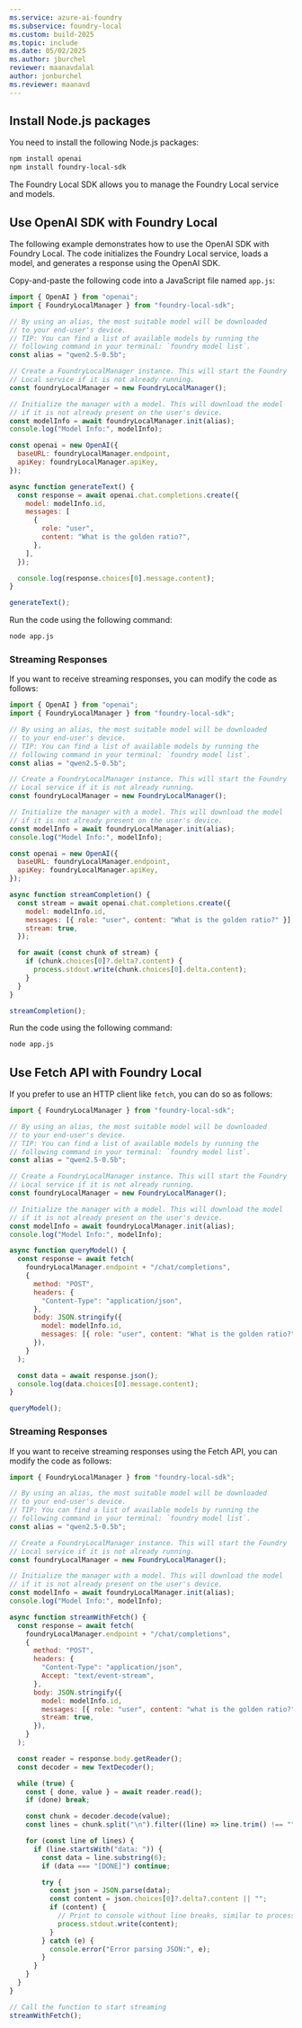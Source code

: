 ```yaml
---
ms.service: azure-ai-foundry
ms.subservice: foundry-local
ms.custom: build-2025
ms.topic: include
ms.date: 05/02/2025
ms.author: jburchel
reviewer: maanavdalal
author: jonburchel
ms.reviewer: maanavd
---
```


## Install Node.js packages

You need to install the following Node.js packages:

```bash
npm install openai
npm install foundry-local-sdk
```

The Foundry Local SDK allows you to manage the Foundry Local service and models.

## Use OpenAI SDK with Foundry Local

The following example demonstrates how to use the OpenAI SDK with Foundry Local. The code initializes the Foundry Local service, loads a model, and generates a response using the OpenAI SDK.

Copy-and-paste the following code into a JavaScript file named `app.js`:

```javascript
import { OpenAI } from "openai";
import { FoundryLocalManager } from "foundry-local-sdk";

// By using an alias, the most suitable model will be downloaded
// to your end-user's device.
// TIP: You can find a list of available models by running the
// following command in your terminal: `foundry model list`.
const alias = "qwen2.5-0.5b";

// Create a FoundryLocalManager instance. This will start the Foundry
// Local service if it is not already running.
const foundryLocalManager = new FoundryLocalManager();

// Initialize the manager with a model. This will download the model
// if it is not already present on the user's device.
const modelInfo = await foundryLocalManager.init(alias);
console.log("Model Info:", modelInfo);

const openai = new OpenAI({
  baseURL: foundryLocalManager.endpoint,
  apiKey: foundryLocalManager.apiKey,
});

async function generateText() {
  const response = await openai.chat.completions.create({
    model: modelInfo.id,
    messages: [
      {
        role: "user",
        content: "What is the golden ratio?",
      },
    ],
  });

  console.log(response.choices[0].message.content);
}

generateText();
```

Run the code using the following command:

```bash
node app.js
```

### Streaming Responses

If you want to receive streaming responses, you can modify the code as follows:

```javascript
import { OpenAI } from "openai";
import { FoundryLocalManager } from "foundry-local-sdk";

// By using an alias, the most suitable model will be downloaded
// to your end-user's device.
// TIP: You can find a list of available models by running the
// following command in your terminal: `foundry model list`.
const alias = "qwen2.5-0.5b";

// Create a FoundryLocalManager instance. This will start the Foundry
// Local service if it is not already running.
const foundryLocalManager = new FoundryLocalManager();

// Initialize the manager with a model. This will download the model
// if it is not already present on the user's device.
const modelInfo = await foundryLocalManager.init(alias);
console.log("Model Info:", modelInfo);

const openai = new OpenAI({
  baseURL: foundryLocalManager.endpoint,
  apiKey: foundryLocalManager.apiKey,
});

async function streamCompletion() {
  const stream = await openai.chat.completions.create({
    model: modelInfo.id,
    messages: [{ role: "user", content: "What is the golden ratio?" }],
    stream: true,
  });

  for await (const chunk of stream) {
    if (chunk.choices[0]?.delta?.content) {
      process.stdout.write(chunk.choices[0].delta.content);
    }
  }
}

streamCompletion();
```

Run the code using the following command:

```bash
node app.js
```

## Use Fetch API with Foundry Local

If you prefer to use an HTTP client like `fetch`, you can do so as follows:

```javascript
import { FoundryLocalManager } from "foundry-local-sdk";

// By using an alias, the most suitable model will be downloaded
// to your end-user's device.
// TIP: You can find a list of available models by running the
// following command in your terminal: `foundry model list`.
const alias = "qwen2.5-0.5b";

// Create a FoundryLocalManager instance. This will start the Foundry
// Local service if it is not already running.
const foundryLocalManager = new FoundryLocalManager();

// Initialize the manager with a model. This will download the model
// if it is not already present on the user's device.
const modelInfo = await foundryLocalManager.init(alias);
console.log("Model Info:", modelInfo);

async function queryModel() {
  const response = await fetch(
    foundryLocalManager.endpoint + "/chat/completions",
    {
      method: "POST",
      headers: {
        "Content-Type": "application/json",
      },
      body: JSON.stringify({
        model: modelInfo.id,
        messages: [{ role: "user", content: "What is the golden ratio?" }],
      }),
    }
  );

  const data = await response.json();
  console.log(data.choices[0].message.content);
}

queryModel();
```

### Streaming Responses

If you want to receive streaming responses using the Fetch API, you can modify the code as follows:

```javascript
import { FoundryLocalManager } from "foundry-local-sdk";

// By using an alias, the most suitable model will be downloaded
// to your end-user's device.
// TIP: You can find a list of available models by running the
// following command in your terminal: `foundry model list`.
const alias = "qwen2.5-0.5b";

// Create a FoundryLocalManager instance. This will start the Foundry
// Local service if it is not already running.
const foundryLocalManager = new FoundryLocalManager();

// Initialize the manager with a model. This will download the model
// if it is not already present on the user's device.
const modelInfo = await foundryLocalManager.init(alias);
console.log("Model Info:", modelInfo);

async function streamWithFetch() {
  const response = await fetch(
    foundryLocalManager.endpoint + "/chat/completions",
    {
      method: "POST",
      headers: {
        "Content-Type": "application/json",
        Accept: "text/event-stream",
      },
      body: JSON.stringify({
        model: modelInfo.id,
        messages: [{ role: "user", content: "what is the golden ratio?" }],
        stream: true,
      }),
    }
  );

  const reader = response.body.getReader();
  const decoder = new TextDecoder();

  while (true) {
    const { done, value } = await reader.read();
    if (done) break;

    const chunk = decoder.decode(value);
    const lines = chunk.split("\n").filter((line) => line.trim() !== "");

    for (const line of lines) {
      if (line.startsWith("data: ")) {
        const data = line.substring(6);
        if (data === "[DONE]") continue;

        try {
          const json = JSON.parse(data);
          const content = json.choices[0]?.delta?.content || "";
          if (content) {
            // Print to console without line breaks, similar to process.stdout.write
            process.stdout.write(content);
          }
        } catch (e) {
          console.error("Error parsing JSON:", e);
        }
      }
    }
  }
}

// Call the function to start streaming
streamWithFetch();
```
